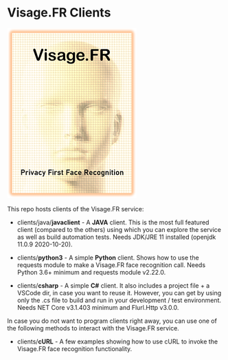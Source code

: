 # Visage.FR Clients

![Visage.FR Logo](https://raw.githubusercontent.com/sushrutmair/visagefrservice/main/logo_small.png)

This repo hosts clients of the Visage.FR service:
* clients/java/__javaclient__ - A __JAVA__ client. This is the most full featured client (compared to the others) using which you can explore the service as well as build automation tests. Needs JDK/JRE 11 installed (openjdk 11.0.9 2020-10-20).

* clients/__python3__ - A simple __Python__ client. Shows how to use the requests module to make a Visage.FR face recognition call. Needs Python 3.6+ minimum and requests module v2.22.0.

* clients/__csharp__ - A simple __C#__ client. It also includes a project file + a VSCode dir, in case you want to reuse it. However, you can get by using only the .cs file to build and run in your development / test environment. Needs NET Core v3.1.403 minimum and Flurl.Http v3.0.0.



In case you do not want to program clients right away, you can use one of the following methods to interact with the Visage.FR service.

* clients/__cURL__ -  A few examples showing how to use cURL to invoke the Visage.FR face recognition functionality. 
